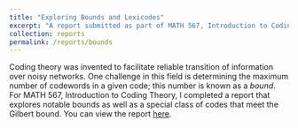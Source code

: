 ```yaml
---
title: "Exploring Bounds and Lexicodes"
excerpt: "A report submitted as part of MATH 567, Introduction to Coding Theory, in Winter 2015 at the University of Michigan"
collection: reports
permalink: /reports/bounds
---
```


Coding theory was invented to facilitate reliable transition of information over noisy networks.  One challenge in this field is determining the maximum number of codewords in a given code; this number is known as a _bound_.  For MATH 567, Introduction to Coding Theory, I completed a report that explores notable bounds as well as a special class of codes that meet the Gilbert bound.  You can view the report [here](http://tyfried.github.io/files/bounds.pdf).
